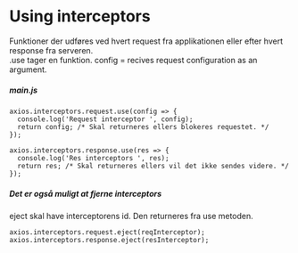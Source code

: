 # Using interceptors
Funktioner der udføres ved hvert request fra applikationen eller efter hvert response fra serveren.  
.use tager en funktion.
config = recives request configuration as an argument.  

##### main.js
```
axios.interceptors.request.use(config => {
  console.log('Request interceptor ', config);
  return config; /* Skal returneres ellers blokeres requestet. */
});

axios.interceptors.response.use(res => {
  console.log('Res interceptors ', res);
  return res; /* Skal returneres ellers vil det ikke sendes videre. */
});
```
##### Det er også muligt at fjerne interceptors
eject skal have interceptorens id. Den returneres fra use metoden.  
```
axios.interceptors.request.eject(reqInterceptor);
axios.interceptors.response.eject(resInterceptor);
```
